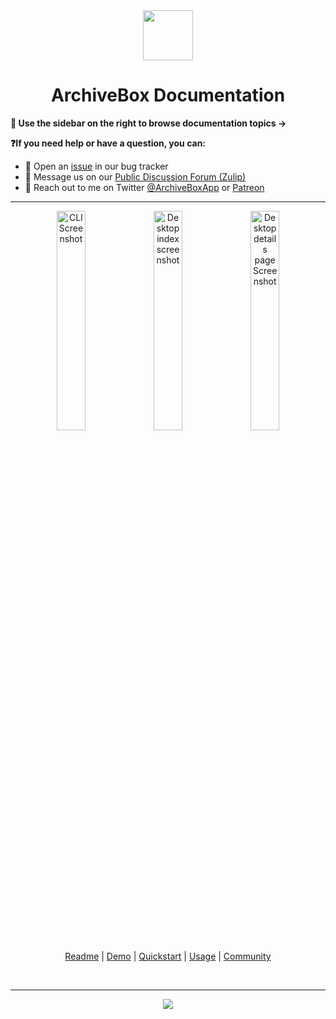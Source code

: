 <div align="center">

<img src="https://archivebox.io/icon.png" width="80px"/>

<h1>ArchiveBox Documentation</h1>

</div>

**📖 Use the sidebar on the right to browse documentation topics ->**

**❓If you need help or have a question, you can:**
<!-- - 💬 Ask our community by joining the ArchiveBox IRC [chat room](http://webchat.freenode.net?channels=ArchiveBox&uio=d4)-->
 - 🐞 Open an [issue](https://github.com/ArchiveBox/ArchiveBox/issues?q=is%3Aissue+is%3Aopen+sort%3Aupdated-desc) in our bug tracker
 - 💬 Message us on our [Public Discussion Forum (Zulip)](https://zulip.archivebox.io)
 - 💠 Reach out to me on Twitter [@ArchiveBoxApp](https://twitter.com/ArchiveBoxApp) or [Patreon](https://patreon.com/theSquashSH)

---

<div align="center">

<img src="https://github.com/ArchiveBox/ArchiveBox/assets/511499/3b6a2a9c-00d5-4702-beba-13be24eb50a2" width="30%" alt="CLI Screenshot" align="top">
<img src="https://github.com/ArchiveBox/ArchiveBox/assets/511499/d97bf733-4fef-4600-a3b7-c806f3212af7" width="30%" alt="Desktop index screenshot" align="top">
<img src="https://github.com/ArchiveBox/ArchiveBox/assets/511499/4f4517e9-a1c1-4809-91ba-cc36e91add3c" width="30%" alt="Desktop details page Screenshot"/><br/>

<a href="https://github.com/ArchiveBox/ArchiveBox">Readme</a> | <a href="https://archive.sweeting.me/">Demo</a> | <a href="https://github.com/ArchiveBox/ArchiveBox/wiki/Quickstart">Quickstart</a> | <a href="https://github.com/ArchiveBox/ArchiveBox/wiki/Usage">Usage</a> | <a href="https://github.com/ArchiveBox/ArchiveBox/wiki/Web-Archiving-Community">Community</a>

<br/>
<hr/>

[![](https://img.shields.io/badge/Support+development-Patreon-%23DD5D76.svg)](https://www.patreon.com/theSquashSH)

</div>
